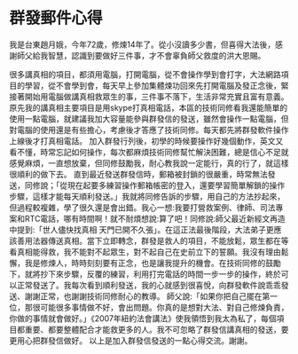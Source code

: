 # 群發郵件心得
我是台東趙月娥，今年72歲，修煉14年了。從小沒讀多少書，但喜得大法後，感謝師父給我智慧，認識到要做好三件事，才不會辜負師父救度的洪大恩賜。

很多講真相的項目，都須用電腦，打開電腦，從不會操作學到會打字，大法網路項目的學習，從不會學到會，每天早上參加集體煉功回來先打開電腦及發正念後，緊接著開始用電腦做講真相救眾生的事，三件事不落下，生活非常充實且富有意義。
    原先我的講真相主要項目是用skype打真相電話，本區的技術同修看我還能簡單的使用一點電腦，就建議我加大容量能參與群發信的發送，雖然會操作一點電腦，但對電腦的使用還是有些擔心，考慮後才答應了技術同修。每天都先將群發軟件操作上線後才打真相電話。
    加入群發行列後，初學的時候要操作好幾個動作，英文又看不懂，時常忘記如何操作，每次都麻煩技術同修幫忙解決困難，總是信心不足就感覺麻煩，一直想放棄，但同修鼓勵我，耐心教我說一定能行，真的行了，就這樣很順利的做下去。
    直到最近發送群發信時，郵箱被封鎖的很嚴重，時常無法發送，同修說；「從現在起要多練習操作郵箱帳密的登入，還要學習簡單解鎖的操作步驟，這樣才能每天順利發送。」我就將同修告訴的步驟，用自己的方法抄起來，但過程較複雜，學了很久還是會出錯。我心一想:我要打營救案例、律師、司法專案和RTC電話，哪有時間啊！就不耐煩想說:算了吧！同修說:師父最近新經文再造中提到:「世人儘快找真相 天門已開不久張」。在這正法最後階段，大法弟子更應該善用法器傳送真相。當下立即轉念，群發是救人的項目，不能放鬆，眾生都在等看真相能得救，我不能對不起眾生，對不起自己在史前立下的誓願。我沒有理由鬆懈，我是修煉人，時時刻刻要有正念，也是讓我提升的機會。在技術同修的鼓勵下，就將抄下來步驟，反覆的練習，利用打完電話的時間一步一步的操作，終於可以正常發送了。我每次看到順利發送，我的心就感到很喜悅，向群發軟件說乖乖發送、謝謝正常，也謝謝技術同修耐心的教導。
師父說:「如果你把自己擺在第一位，那很可能很多事情做不好，會出問題。你真的是想對大法、對自己修煉負責，你做的事情就會做好。」《2007年紐約法會講法》使我領悟到我太為私了，每個項目都重要、都要整體配合才能救更多的人。我不可忽略了群發信講真相的發送，要更用心把群發信做好。
以上是加入群發信發送的一點心得交流。謝謝。
